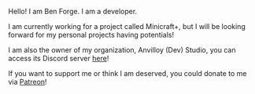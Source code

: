 Hello! I am Ben Forge. I am a developer.

I am currently working for a project called Minicraft+, but I will be looking forward for my personal projects having potentials!

I am also the owner of my organization, Anvilloy (Dev) Studio, you can access its Discord server [here](https://discord.gg/NtKHp2HzxB)!

If you want to support me or think I am deserved, you could donate to me via [Patreon](https://patreon.com/benforge0022?utm_medium=clipboard_copy&utm_source=copyLink&utm_campaign=creatorshare_creator&utm_content=join_link)!
